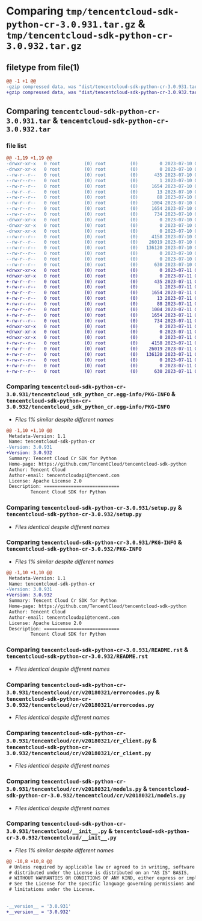 # Comparing `tmp/tencentcloud-sdk-python-cr-3.0.931.tar.gz` & `tmp/tencentcloud-sdk-python-cr-3.0.932.tar.gz`

## filetype from file(1)

```diff
@@ -1 +1 @@
-gzip compressed data, was "dist/tencentcloud-sdk-python-cr-3.0.931.tar", last modified: Mon Jul 10 00:37:47 2023, max compression
+gzip compressed data, was "dist/tencentcloud-sdk-python-cr-3.0.932.tar", last modified: Tue Jul 11 00:40:26 2023, max compression
```

## Comparing `tencentcloud-sdk-python-cr-3.0.931.tar` & `tencentcloud-sdk-python-cr-3.0.932.tar`

### file list

```diff
@@ -1,19 +1,19 @@
-drwxr-xr-x   0 root         (0) root         (0)        0 2023-07-10 00:37:47.000000 tencentcloud-sdk-python-cr-3.0.931/
-drwxr-xr-x   0 root         (0) root         (0)        0 2023-07-10 00:37:47.000000 tencentcloud-sdk-python-cr-3.0.931/tencentcloud_sdk_python_cr.egg-info/
--rw-r--r--   0 root         (0) root         (0)      435 2023-07-10 00:37:47.000000 tencentcloud-sdk-python-cr-3.0.931/tencentcloud_sdk_python_cr.egg-info/SOURCES.txt
--rw-r--r--   0 root         (0) root         (0)        1 2023-07-10 00:37:47.000000 tencentcloud-sdk-python-cr-3.0.931/tencentcloud_sdk_python_cr.egg-info/dependency_links.txt
--rw-r--r--   0 root         (0) root         (0)     1654 2023-07-10 00:37:47.000000 tencentcloud-sdk-python-cr-3.0.931/tencentcloud_sdk_python_cr.egg-info/PKG-INFO
--rw-r--r--   0 root         (0) root         (0)       13 2023-07-10 00:37:47.000000 tencentcloud-sdk-python-cr-3.0.931/tencentcloud_sdk_python_cr.egg-info/top_level.txt
--rw-r--r--   0 root         (0) root         (0)       88 2023-07-10 00:37:47.000000 tencentcloud-sdk-python-cr-3.0.931/setup.cfg
--rw-r--r--   0 root         (0) root         (0)     1004 2023-07-10 00:37:47.000000 tencentcloud-sdk-python-cr-3.0.931/setup.py
--rw-r--r--   0 root         (0) root         (0)     1654 2023-07-10 00:37:47.000000 tencentcloud-sdk-python-cr-3.0.931/PKG-INFO
--rw-r--r--   0 root         (0) root         (0)      734 2023-07-10 00:37:47.000000 tencentcloud-sdk-python-cr-3.0.931/README.rst
-drwxr-xr-x   0 root         (0) root         (0)        0 2023-07-10 00:37:47.000000 tencentcloud-sdk-python-cr-3.0.931/tencentcloud/
-drwxr-xr-x   0 root         (0) root         (0)        0 2023-07-10 00:37:47.000000 tencentcloud-sdk-python-cr-3.0.931/tencentcloud/cr/
-drwxr-xr-x   0 root         (0) root         (0)        0 2023-07-10 00:37:47.000000 tencentcloud-sdk-python-cr-3.0.931/tencentcloud/cr/v20180321/
--rw-r--r--   0 root         (0) root         (0)     4158 2023-07-10 00:37:47.000000 tencentcloud-sdk-python-cr-3.0.931/tencentcloud/cr/v20180321/errorcodes.py
--rw-r--r--   0 root         (0) root         (0)    26019 2023-07-10 00:37:47.000000 tencentcloud-sdk-python-cr-3.0.931/tencentcloud/cr/v20180321/cr_client.py
--rw-r--r--   0 root         (0) root         (0)   136120 2023-07-10 00:37:47.000000 tencentcloud-sdk-python-cr-3.0.931/tencentcloud/cr/v20180321/models.py
--rw-r--r--   0 root         (0) root         (0)        0 2023-07-10 00:37:47.000000 tencentcloud-sdk-python-cr-3.0.931/tencentcloud/cr/v20180321/__init__.py
--rw-r--r--   0 root         (0) root         (0)        0 2023-07-10 00:37:47.000000 tencentcloud-sdk-python-cr-3.0.931/tencentcloud/cr/__init__.py
--rw-r--r--   0 root         (0) root         (0)      630 2023-07-10 00:37:47.000000 tencentcloud-sdk-python-cr-3.0.931/tencentcloud/__init__.py
+drwxr-xr-x   0 root         (0) root         (0)        0 2023-07-11 00:40:26.000000 tencentcloud-sdk-python-cr-3.0.932/
+drwxr-xr-x   0 root         (0) root         (0)        0 2023-07-11 00:40:26.000000 tencentcloud-sdk-python-cr-3.0.932/tencentcloud_sdk_python_cr.egg-info/
+-rw-r--r--   0 root         (0) root         (0)      435 2023-07-11 00:40:26.000000 tencentcloud-sdk-python-cr-3.0.932/tencentcloud_sdk_python_cr.egg-info/SOURCES.txt
+-rw-r--r--   0 root         (0) root         (0)        1 2023-07-11 00:40:26.000000 tencentcloud-sdk-python-cr-3.0.932/tencentcloud_sdk_python_cr.egg-info/dependency_links.txt
+-rw-r--r--   0 root         (0) root         (0)     1654 2023-07-11 00:40:26.000000 tencentcloud-sdk-python-cr-3.0.932/tencentcloud_sdk_python_cr.egg-info/PKG-INFO
+-rw-r--r--   0 root         (0) root         (0)       13 2023-07-11 00:40:26.000000 tencentcloud-sdk-python-cr-3.0.932/tencentcloud_sdk_python_cr.egg-info/top_level.txt
+-rw-r--r--   0 root         (0) root         (0)       88 2023-07-11 00:40:26.000000 tencentcloud-sdk-python-cr-3.0.932/setup.cfg
+-rw-r--r--   0 root         (0) root         (0)     1004 2023-07-11 00:40:26.000000 tencentcloud-sdk-python-cr-3.0.932/setup.py
+-rw-r--r--   0 root         (0) root         (0)     1654 2023-07-11 00:40:26.000000 tencentcloud-sdk-python-cr-3.0.932/PKG-INFO
+-rw-r--r--   0 root         (0) root         (0)      734 2023-07-11 00:40:26.000000 tencentcloud-sdk-python-cr-3.0.932/README.rst
+drwxr-xr-x   0 root         (0) root         (0)        0 2023-07-11 00:40:26.000000 tencentcloud-sdk-python-cr-3.0.932/tencentcloud/
+drwxr-xr-x   0 root         (0) root         (0)        0 2023-07-11 00:40:26.000000 tencentcloud-sdk-python-cr-3.0.932/tencentcloud/cr/
+drwxr-xr-x   0 root         (0) root         (0)        0 2023-07-11 00:40:26.000000 tencentcloud-sdk-python-cr-3.0.932/tencentcloud/cr/v20180321/
+-rw-r--r--   0 root         (0) root         (0)     4158 2023-07-11 00:40:26.000000 tencentcloud-sdk-python-cr-3.0.932/tencentcloud/cr/v20180321/errorcodes.py
+-rw-r--r--   0 root         (0) root         (0)    26019 2023-07-11 00:40:26.000000 tencentcloud-sdk-python-cr-3.0.932/tencentcloud/cr/v20180321/cr_client.py
+-rw-r--r--   0 root         (0) root         (0)   136120 2023-07-11 00:40:26.000000 tencentcloud-sdk-python-cr-3.0.932/tencentcloud/cr/v20180321/models.py
+-rw-r--r--   0 root         (0) root         (0)        0 2023-07-11 00:40:26.000000 tencentcloud-sdk-python-cr-3.0.932/tencentcloud/cr/v20180321/__init__.py
+-rw-r--r--   0 root         (0) root         (0)        0 2023-07-11 00:40:26.000000 tencentcloud-sdk-python-cr-3.0.932/tencentcloud/cr/__init__.py
+-rw-r--r--   0 root         (0) root         (0)      630 2023-07-11 00:40:26.000000 tencentcloud-sdk-python-cr-3.0.932/tencentcloud/__init__.py
```

### Comparing `tencentcloud-sdk-python-cr-3.0.931/tencentcloud_sdk_python_cr.egg-info/PKG-INFO` & `tencentcloud-sdk-python-cr-3.0.932/tencentcloud_sdk_python_cr.egg-info/PKG-INFO`

 * *Files 1% similar despite different names*

```diff
@@ -1,10 +1,10 @@
 Metadata-Version: 1.1
 Name: tencentcloud-sdk-python-cr
-Version: 3.0.931
+Version: 3.0.932
 Summary: Tencent Cloud Cr SDK for Python
 Home-page: https://github.com/TencentCloud/tencentcloud-sdk-python
 Author: Tencent Cloud
 Author-email: tencentcloudapi@tencent.com
 License: Apache License 2.0
 Description: ============================
         Tencent Cloud SDK for Python
```

### Comparing `tencentcloud-sdk-python-cr-3.0.931/setup.py` & `tencentcloud-sdk-python-cr-3.0.932/setup.py`

 * *Files identical despite different names*

### Comparing `tencentcloud-sdk-python-cr-3.0.931/PKG-INFO` & `tencentcloud-sdk-python-cr-3.0.932/PKG-INFO`

 * *Files 1% similar despite different names*

```diff
@@ -1,10 +1,10 @@
 Metadata-Version: 1.1
 Name: tencentcloud-sdk-python-cr
-Version: 3.0.931
+Version: 3.0.932
 Summary: Tencent Cloud Cr SDK for Python
 Home-page: https://github.com/TencentCloud/tencentcloud-sdk-python
 Author: Tencent Cloud
 Author-email: tencentcloudapi@tencent.com
 License: Apache License 2.0
 Description: ============================
         Tencent Cloud SDK for Python
```

### Comparing `tencentcloud-sdk-python-cr-3.0.931/README.rst` & `tencentcloud-sdk-python-cr-3.0.932/README.rst`

 * *Files identical despite different names*

### Comparing `tencentcloud-sdk-python-cr-3.0.931/tencentcloud/cr/v20180321/errorcodes.py` & `tencentcloud-sdk-python-cr-3.0.932/tencentcloud/cr/v20180321/errorcodes.py`

 * *Files identical despite different names*

### Comparing `tencentcloud-sdk-python-cr-3.0.931/tencentcloud/cr/v20180321/cr_client.py` & `tencentcloud-sdk-python-cr-3.0.932/tencentcloud/cr/v20180321/cr_client.py`

 * *Files identical despite different names*

### Comparing `tencentcloud-sdk-python-cr-3.0.931/tencentcloud/cr/v20180321/models.py` & `tencentcloud-sdk-python-cr-3.0.932/tencentcloud/cr/v20180321/models.py`

 * *Files identical despite different names*

### Comparing `tencentcloud-sdk-python-cr-3.0.931/tencentcloud/__init__.py` & `tencentcloud-sdk-python-cr-3.0.932/tencentcloud/__init__.py`

 * *Files 1% similar despite different names*

```diff
@@ -10,8 +10,8 @@
 # Unless required by applicable law or agreed to in writing, software
 # distributed under the License is distributed on an "AS IS" BASIS,
 # WITHOUT WARRANTIES OR CONDITIONS OF ANY KIND, either express or implied.
 # See the License for the specific language governing permissions and
 # limitations under the License.
 
 
-__version__ = '3.0.931'
+__version__ = '3.0.932'
```

